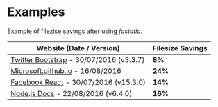 # Examples

Example of filezise savings after using *fastatic*.


Website (Date / Version) | Filesize Savings
---|---
[Twitter Bootstrap](https://github.com/twbs/bootstrap/tree/gh-pages) - 30/07/2016 (v3.3.7) | **8%**
[Microsoft.github.io](https://github.com/Microsoft/microsoft.github.io) -  16/08/2016 | **24%**
[Facebook React](https://github.com/facebook/react/tree/gh-pages) - 30/07/2016 (v15.3.0) | **14%**
[Node.js Docs](https://nodejs.org/docs/v6.4.0/api/) - 22/08/2016 (v6.4.0) | **16%**
